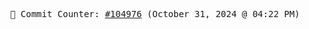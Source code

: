 <p align="center">
    <samp>
        📮 Commit Counter: <a href="https://github.com/Javascript-void0/Javascript-void0/commits/main">#104976</a> (October 31, 2024 @ 04:22 PM)
    </samp>
</p>